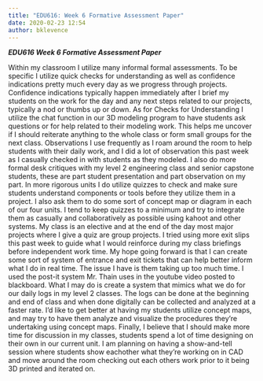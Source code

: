 ```yaml
---
title: "EDU616: Week 6 Formative Assessment Paper"
date: 2020-02-23 12:54
author: bklevence
---
```


***EDU616 Week 6 Formative Assessment Paper***

Within my classroom I utilize many informal formal assessments. To be specific I utilize quick checks for understanding as well as confidence indications pretty much every day as we progress through projects. Confidence indications typically happen immediately after I brief my students on the work for the day and any next steps related to our projects, typically a nod or thumbs up or down. As for Checks for Understanding I utilize the chat function in our 3D modeling program to have students ask questions or for help related to their modeling work. This helps me uncover if I should reiterate anything to the whole class or form small groups for the next class. Observations I use frequently as I roam around the room to help students with their daily work, and I did a lot of observation this past week as I casually checked in with students as they modeled. I also do more formal desk critiques with my level 2 engineering class and senior capstone students, these are part student presentation and part observation on my part.
    In more rigorous units I do utilize quizzes to check and make sure students understand components or tools before they utilize them in a project. I also ask them to do some sort of concept map or diagram in each of our four units. I tend to keep quizzes to a minimum and try to integrate them as casually and collaboratively as possible using kahoot and other systems. My class is an elective and at the end of the day most major projects where I give a quiz are group projects.
    I tried using more exit slips this past week to guide what I would reinforce during my class briefings before independent work time. My hope going forward is that I can create some sort of system of entrance and exit tickets that can help better inform what I do in real time. The issue I have is them taking up too much time. I used the post-it system Mr. Thain uses in the youtube video posted to blackboard. What I may do is create a system that mimics what we do for our daily logs in my level 2 classes. The logs can be done at the beginning and end of class and when done digitally can be collected and analyzed at a faster rate. I’d like to get better at having my students utilize concept maps, and may try to have them analyze and visualize the procedures they’re undertaking using concept maps. Finally, I believe that I should make more time for discussion in my classes, students spend a lot of time designing on their own in our current unit. I am planning on having a show-and-tell session where students show eachother what they’re working on in CAD and move around the room checking out each others work prior to it being 3D printed and iterated on.
